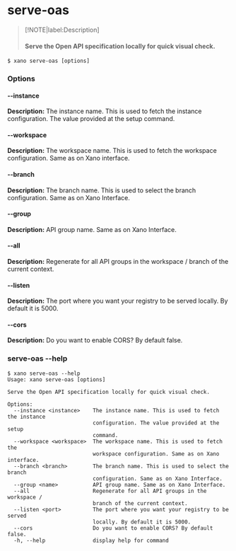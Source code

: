 # serve-oas
>[!NOTE|label:Description]
> #### Serve the Open API specification locally for quick visual check.

```term
$ xano serve-oas [options]
```
### Options

#### --instance <instance>
**Description:** The instance name. This is used to fetch the instance configuration. The value provided at the setup command.
#### --workspace <workspace>
**Description:** The workspace name. This is used to fetch the workspace configuration. Same as on Xano interface.
#### --branch <branch>
**Description:** The branch name. This is used to select the branch configuration. Same as on Xano Interface.
#### --group <name>
**Description:** API group name. Same as on Xano Interface.
#### --all
**Description:** Regenerate for all API groups in the workspace / branch of the current context.
#### --listen <port>
**Description:** The port where you want your registry to be served locally. By default it is 5000.
#### --cors
**Description:** Do you want to enable CORS? By default false.

### serve-oas --help
```term
$ xano serve-oas --help
Usage: xano serve-oas [options]

Serve the Open API specification locally for quick visual check.

Options:
  --instance <instance>    The instance name. This is used to fetch the instance
                           configuration. The value provided at the setup
                           command.
  --workspace <workspace>  The workspace name. This is used to fetch the
                           workspace configuration. Same as on Xano interface.
  --branch <branch>        The branch name. This is used to select the branch
                           configuration. Same as on Xano Interface.
  --group <name>           API group name. Same as on Xano Interface.
  --all                    Regenerate for all API groups in the workspace /
                           branch of the current context.
  --listen <port>          The port where you want your registry to be served
                           locally. By default it is 5000.
  --cors                   Do you want to enable CORS? By default false.
  -h, --help               display help for command
```